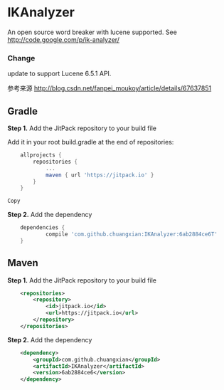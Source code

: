 
IKAnalyzer
==========

An open source word breaker with lucene supported.  See http://code.google.com/p/ik-analyzer/



### Change

update to support Lucene 6.5.1 API.

参考来源 http://blog.csdn.net/fanpei_moukoy/article/details/67637851

## Gradle

**Step 1.** Add the JitPack repository to your build file

Add it in your root build.gradle at the end of repositories:

```groovy
	allprojects {
		repositories {
			...
			maven { url 'https://jitpack.io' }
		}
	}

Copy
```

**Step 2.** Add the dependency

```groovy
	dependencies {
	        compile 'com.github.chuangxian:IKAnalyzer:6ab2884ce6T'
	}
```

## Maven

**Step 1.** Add the JitPack repository to your build file

```xml
	<repositories>
		<repository>
		    <id>jitpack.io</id>
		    <url>https://jitpack.io</url>
		</repository>
	</repositories>
```

**Step 2.** Add the dependency

```xml
	<dependency>
	    <groupId>com.github.chuangxian</groupId>
	    <artifactId>IKAnalyzer</artifactId>
	    <version>6ab2884ce6</version>
	</dependency>
```

